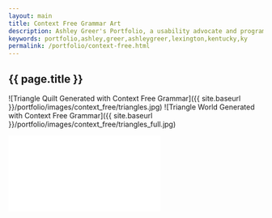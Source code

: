```yaml
---
layout: main
title: Context Free Grammar Art
description: Ashley Greer's Portfolio, a usability advocate and programmer in Lexington, KY.
keywords: portfolio,ashley,greer,ashleygreer,lexington,kentucky,ky
permalink: /portfolio/context-free.html
---
```


## {{ page.title }}

![Triangle Quilt Generated with Context Free Grammar]({{ site.baseurl }}/portfolio/images/context_free/triangles.jpg)
![Triangle World Generated with Context Free Grammar]({{ site.baseurl }}/portfolio/images/context_free/triangles_full.jpg)
<iframe src="//player.vimeo.com/video/78117200" frameborder="0"></iframe>
